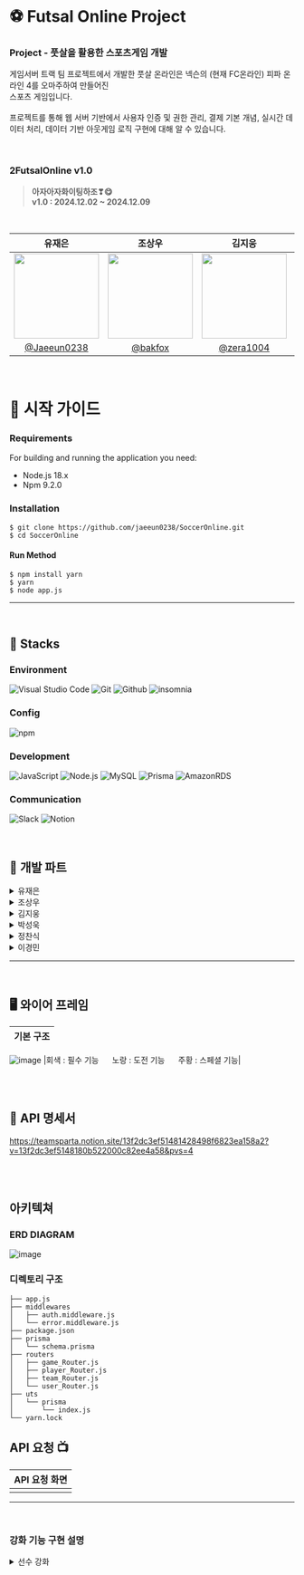 # ⚽ Futsal Online Project

<h3>Project - 풋살을 활용한 스포츠게임 개발</h3>

게임서버 트랙 팀 프로젝트에서 개발한 풋살 온라인은 넥슨의 (현재 FC온라인) 피파 온라인 4를 오마주하여 만들어진<br/>스포츠 게임입니다.
<br></br>
프로젝트를 통해 웹 서버 기반에서 사용자 인증 및 권한 관리, 결제 기본 개념, 실시간 데이터 처리, 데이터 기반 아웃게임 로직 구현에 대해 알 수 있습니다.

<br>

### 2FutsalOnline v1.0
> **아자아자화이팅하조❣😋**<br>
> **v1.0 :  2024.12.02 ~ 2024.12.09** <br/>

<br>

|          유재은         |          조상우         |          김지웅         |          박성욱         |          정찬식         |          이경민         |
| :--------------------------: | :--------------------------: | :--------------------------: | :--------------------------: | :--------------------------: | :--------------------------: |
|<image width="150px" src="https://github.com/user-attachments/assets/4c400d74-2802-4bfe-acf1-9ca16c2b3073">|<image width="150px" src="https://github.com/user-attachments/assets/3b1aab86-19e0-4543-a753-dea39b233ca6">|<image width="150px" src="https://github.com/user-attachments/assets/03a10004-f07b-46b0-b5f1-cddd0146d5c0"> |<image width="150px" src="https://user-images.githubusercontent.com/119159558/227076242-6e802ef4-4f4e-48f0-8a8a-aa5f4ebdb8b8.png"/> | <image width="150px" src="https://github.com/user-attachments/assets/46941cb0-d79a-4dae-88d8-0958dc6c0d63"> | <image width="150px" src="https://github.com/user-attachments/assets/da18ef02-1327-46a1-bc64-66690778bcdd">|
| [@Jaeeun0238](https://github.com/jaeeun0238) | [@bakfox](https://github.com/bakfox)| [@zera1004](https://github.com/zera1004)| [@WooK1184](https://github.com/WooK1184) | [chansikjeong](https://github.com/chansikjeong) | [@lgm-7](https://github.com/lgm-7) |






<br/>

# 📕 시작 가이드
###
<h3>Requirements</h3>
For building and running the application you need:
 
 - Node.js 18.x
 - Npm 9.2.0
 
<h3>Installation</h3>

```
$ git clone https://github.com/jaeeun0238/SoccerOnline.git
$ cd SoccerOnline
```
#### Run Method
```
$ npm install yarn
$ yarn
$ node app.js
```
---
<br>

## 📖 Stacks
### Environment
![Visual Studio Code](https://img.shields.io/badge/Visual%20Studio%20Code-007ACC?style=for-the-badge&logo=Visual%20Studio%20Code&logoColor=white)
![Git](https://img.shields.io/badge/Git-F05032?style=for-the-badge&logo=Git&logoColor=white)
![Github](https://img.shields.io/badge/GitHub-181717?style=for-the-badge&logo=GitHub&logoColor=white)
![insomnia](https://img.shields.io/badge/Insomnia-4000BF?style=for-the-badge&logo=Insomnia&logoColor=white)

### Config
![npm](https://img.shields.io/badge/npm-CB3837?style=for-the-badge&logo=npm&logoColor=white)        

### Development
![JavaScript](https://img.shields.io/badge/JavaScript-F7DF1E?style=for-the-badge&logo=Javascript&logoColor=white)
![Node.js](https://img.shields.io/badge/Node.js-339933?style=for-the-badge&logo=Node.js&logoColor=white)
![MySQL](https://img.shields.io/badge/MySQL-4479A1?style=for-the-badge&logo=MySQL&logoColor=white)
![Prisma](https://img.shields.io/badge/Prisma-2D3748?style=for-the-badge&logo=Prisma&logoColor=white)
![AmazonRDS](https://img.shields.io/badge/AmazonRDS-527FFF?style=for-the-badge&logo=AmazonRDS&logoColor=white)

### Communication
![Slack](https://img.shields.io/badge/Slack-4A154B?style=for-the-badge&logo=Slack&logoColor=white)
![Notion](https://img.shields.io/badge/Notion-000000?style=for-the-badge&logo=Notion&logoColor=white)

<br>

## 📌 개발 파트
<details>
  <summary>유재은</summary>
 <br>
  <ul>
    <li>회원관련 생성 및 등록 API</li>
    <br>
    <li>회원가입
      <ul>
        <li>API 작성</li>
        <li>회원 DB 설계</li>
      </ul>
    </li>
    <br>
    <li>로그인
      <ul>
        <li>API 작성</li>
        <li>JWT 토큰 생성 함수 제작</li>
      </ul>
    </li>
  </ul>
</details>

<details>
  <summary>조상우</summary>
   <br>
  <ul>
    <li>팀, 매칭 API, DB 설계</li>
    <br>
    <li>팀 기능</li>
    <ul>
    <li>팀 테이블 관련 넣고 빼기</li>
    <li>팀 테이블 보유 선수 테이블 보여주기</li>
    </ul>
    <br>
    <li>모든 db 설계</li>
    <br>
    <li>매칭 기능</li>
   <ul>
    <li>유저 실력에 맞게 매칭</li>
  </ul>
</details>

<details>
  <summary>김지웅</summary>
   <br>
  <ul>
   <li>캐시 API</li>
   <br>
    <li>캐시 구매 기능
      <ul>
        <li>body로 받은 cash 값만큼 해당 유저의 cash를 증가시킨다</li>
      </ul>
    </li>
  </ul>
</details>

<details>
  <summary>박성욱</summary>
   <br>
  <ul>
    <li>선수 뽑기 및 강화 API</li>
    <br>
    <li>선수 뽑기 기능
      <ul>
        <li>캐시를 사용하면 데이터베이스 내의 여러 선수중 임의 한 명 추출</li>
        <li>뽑은 선수는 보유 선수 테이블에 저장</li>
      </ul>
    </li>
    <br>
    <li>선수 강화 기능
      <ul>
        <li>선수뽑기로 로스터에 등록된 선수를 이용</li>
        <li>고유 ID를 이용해 강화 후 능력치 상승</li>
       <li>강화 단계에 따른 강화 확률 및 능력치 상승폭 조정</li>
      </ul>
    </li>
  </ul>
</details>

<details>
  <summary>정찬식</summary>
     <br>
  <ul>
    <li>선수 등록 및 랭킹 API</li>
    <br>
    <li>선수 뽑기 기능
      <ul>
        <li>Request의 body를 통해 전달받은 Json데이터로 생성에 필요한 데이터로 추출</li>
        <li>추출한 데이터로 선수 등록 기능 구현</li>
      </ul>
    </li>
    <br>
    <li>유저 랭킹 확인 기능
      <ul>
        <li>userData테이블에서 userName과 userScore를 선택하여 스코어 기준 내림차순으로 10명을 추출</li>
        <li>추출한 데이터에 index값으로 순위를 표기하여 랭킹조회데이터 출력</li>
        <li>userData 테이블에서 name과 score를 선택하여 score를 내림차순으로 10명 받아오기</li>
        <li>받아온 정보에 인덱스 +1 해주어 랭킹과 함께 표시</li>
      </ul>
    </li>
  </ul>
</details>

<details>
  <summary>이경민</summary>
     <br>
  <ul>
    <li>게임 플레이 및 전적 API</li>
    <br>
    <li>게임 플레이 기능
      <ul>
        <li>스쿼드 포지션별 점수 정규화 후 합산</li>
        <li>상대 스쿼드와 내스쿼드 점수 합산 후 합산한 수중 랜덤난수 나온수가 내스쿼드 점수보다 낮으면 승리</li>
      </ul>
    </li>
    <br>
    <li>게임 전적
      <ul>
        <li>게임 결과 전적기록으로 남기기</li>
      </ul>
    </li>
  </ul>
</details>

---
<br>

## 🖥️ 와이어 프레임
| 기본 구조 |
| :--------------------------------------------: |
![image](https://github.com/user-attachments/assets/dffc7d9c-969c-4f2e-bd99-6df829cd39ba)
|회색 : 필수 기능&nbsp;&nbsp;&nbsp;&nbsp;&nbsp;&nbsp;노랑 : 도전 기능&nbsp;&nbsp;&nbsp;&nbsp;&nbsp;&nbsp;주황 : 스페셜 기능|

<br>
<br>

## 📘 API 명세서

https://teamsparta.notion.site/13f2dc3ef51481428498f6823ea158a2?v=13f2dc3ef5148180b522000c82ee4a58&pvs=4

<br>
<br>

## 아키텍쳐
### ERD DIAGRAM
![image](https://github.com/user-attachments/assets/65600abc-a3d7-472d-954d-344185525987)

### 디렉토리 구조
```
├── app.js
├── middlewares
│   ├── auth.middleware.js
│   └── error.middleware.js
├── package.json
├── prisma
│   └── schema.prisma
├── routers
│   ├── game_Router.js
│   ├── player_Router.js
│   ├── team_Router.js
│   └── user_Router.js
├── uts
│   └── prisma
│       └── index.js
└── yarn.lock

```

## API 요청 📺
   
| API 요청 화면 |
| :--------------------------------------------: |
|  |

---
<br>

### 강화 기능 구현 설명

<details>
  <summary>선수 강화</summary>
   <br>
  <ul>
    <li>선수 강화 기본 설정
      <ul>
        <li>Player 관련 API로 player_Router.js에 작성</li>
        <li>강화 최대 단계는 10</li>
        <li>인증을 위한 토큰을 Header에서 참조</li>
        <li>강화 또는 재료에 쓰일 선수는 보유한 선수만 사용 가능</li>
        <li>재료는 최소 1명, 최대 5명으로 1명당 20%의 확률을 가짐</li>
        <li>강화 단계에 따라 확률 감소, 플레이어 스탯 증가</li>
        <li>PUT 요청으로 보낼 예정</li>
      </ul>
      <br>
    </li>
       <li>작업 추가 설명
      <ul>
        <li>인증된 유저 정보 가져오고 바디에서 playerRostersPID와 materials 가져오게끔 작성</li>
        <li>유저 정보, 보유 선수, 선수 데이터, 재료 확인</li>
        <li>최대 5명이기에 재료는 배열로 설정, switch를 사용하여 강화 단계에 따른 확률, 스탯 증가량 조정</li>
        <li>트랜잭션을 이용하여 선수 데이터 업데이트와 재료 선수 삭제를 묶음 처리</li>
        <li>PUT 요청으로 보낼 예정</li>
      </ul>
    </li>
  </ul>
</details>




